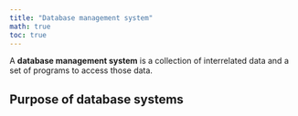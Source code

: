 ```yaml
---
title: "Database management system"
math: true
toc: true
---
```


A **database management system** is a collection of interrelated data and a set of programs to access those data.

## Purpose of database systems